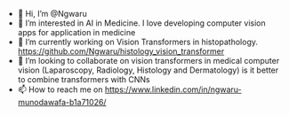 - 👋 Hi, I’m @Ngwaru
- 👀 I’m interested in AI in Medicine. I love developing computer vision apps for application in medicine
- 🌱 I’m currently working on Vision Transformers in histopathology. https://github.com/Ngwaru/histology_vision_transformer
- 💞️ I’m looking to collaborate on vision transformers in medical computer vision (Laparoscopy, Radiology, Histology and Dermatology) is it better to combine transformers with CNNs 
- 📫 How to reach me on https://www.linkedin.com/in/ngwaru-munodawafa-b1a71026/


<!---
Ngwaru/Ngwaru is a ✨ special ✨ repository because its `README.md` (this file) appears on your GitHub profile.
You can click the Preview link to take a look at your changes.
--->
